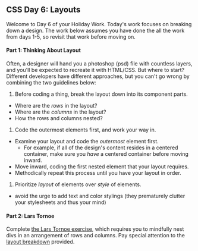 ## CSS Day 6: Layouts

Welcome to Day 6 of your Holiday Work. Today's work focuses on breaking down a design. The work below assumes you have done the all the work from days 1-5, so revisit that work before moving on.

#### Part 1: Thinking About Layout

Often, a designer will hand you a photoshop (psd) file with countless layers, and you'll be expected to recreate it with HTML/CSS. But where to start? Different developers have different approaches, but you can't go wrong by combining the two guidelines below:

1. Before coding a thing, break the layout down into its component parts.
  - Where are the *rows* in the layout?
  - Where are the *columns* in the layout?
  - How the rows and columns nested?
1. Code the outermost elements first, and work your way in.
  - Examine your layout and code the *outermost* element first.
    - For example, if all of the design's content resides in a centered container, make sure you *have* a centered container before moving inward.
  - Move inward, coding the first nested element that your layout requires. 
  - Methodically repeat this process until you have your layout in order.
1. Prioritize *layout* of elements over *style* of elements.
  - avoid the urge to add text and color stylings (they prematurely clutter your stylesheets and thus your mind)


  #### Part 2: Lars Tornoe

  Complete [the Lars Tornoe exercise](lars_tornoe), which requires you to mindfully nest divs in an arrangement of rows and columns. Pay special attention to the [layout breakdown](lars_tornoe/layout_breakdown.png) provided.





